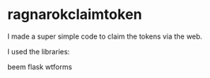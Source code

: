 # ragnarokclaimtoken


I made a super simple code to claim the tokens via the web.

I used the libraries:

beem
flask
wtforms
